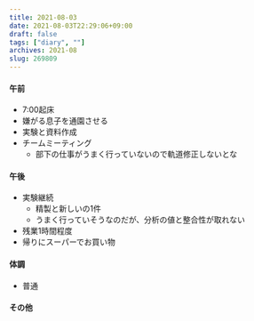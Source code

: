 ```yaml
---
title: 2021-08-03
date: 2021-08-03T22:29:06+09:00
draft: false
tags: ["diary", ""]
archives: 2021-08
slug: 269809
---
```

#### 午前
- 7:00起床
- 嫌がる息子を通園させる
- 実験と資料作成
- チームミーティング
  - 部下の仕事がうまく行っていないので軌道修正しないとな
#### 午後
- 実験継続
  - 精製と新しいの1件
  - うまく行っていそうなのだが、分析の値と整合性が取れない
- 残業1時間程度
- 帰りにスーパーでお買い物
#### 体調
- 普通
#### その他
